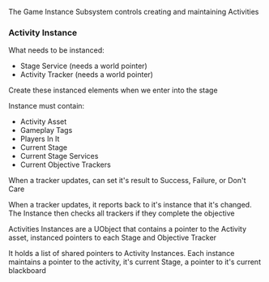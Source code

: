 
The Game Instance Subsystem controls creating and maintaining Activities

### Activity Instance

What needs to be instanced:

*  Stage Service (needs a world pointer)
*  Activity Tracker (needs a world pointer)

Create these instanced elements when we enter into the stage

Instance must contain:

*  Activity Asset
*  Gameplay Tags
*  Players In It
*  Current Stage
*  Current Stage Services
*  Current Objective Trackers

When a tracker updates, can set it's result to Success, Failure, or Don't Care

When a tracker updates, it reports back to it's instance that it's changed.  The Instance then checks all trackers if they complete the objective



Activities Instances are a UObject that contains a pointer to the Activity asset, instanced pointers to each Stage and Objective Tracker

It holds a list of shared pointers to Activity Instances.  Each instance maintains a pointer to the activity, it's current Stage, a pointer to it's current blackboard